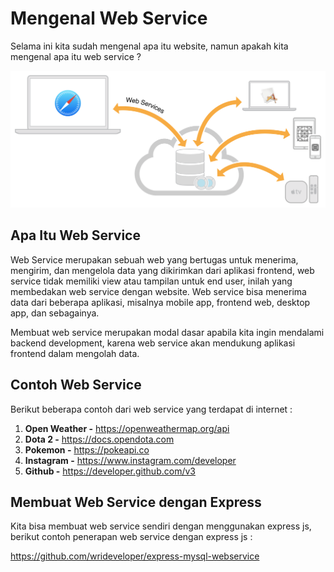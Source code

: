 # Mengenal Web Service

Selama ini kita sudah mengenal apa itu website, namun apakah kita mengenal apa itu web service ?

![web service](webservice.png)

## Apa Itu Web Service

Web Service merupakan sebuah web yang bertugas untuk menerima, mengirim, dan mengelola data yang dikirimkan dari aplikasi frontend, web service tidak memiliki view atau tampilan untuk end user, inilah yang membedakan web service dengan website. Web service bisa menerima data dari beberapa aplikasi, misalnya mobile app, frontend web, desktop app, dan sebagainya.

Membuat web service merupakan modal dasar apabila kita ingin mendalami backend development, karena web service akan mendukung aplikasi frontend dalam mengolah data.

## Contoh Web Service

Berikut beberapa contoh dari web service yang terdapat di internet :

1.  **Open Weather -** https://openweathermap.org/api
2.  **Dota 2 -** https://docs.opendota.com
3.  **Pokemon -** https://pokeapi.co
4.  **Instagram -** https://www.instagram.com/developer
5.  **Github -** https://developer.github.com/v3

## Membuat Web Service dengan Express

Kita bisa membuat web service sendiri dengan menggunakan express js, berikut contoh penerapan web service dengan express js :

https://github.com/wrideveloper/express-mysql-webservice
